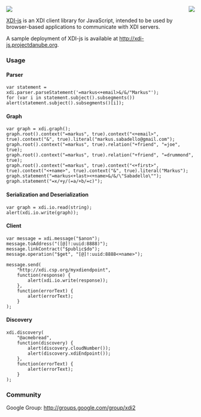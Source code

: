 <a href="http://projectdanube.org/" target="_blank"><img src="http://projectdanube.github.com/xdi-js/images/projectdanube_logo.png" align="right"></a>
<img src="http://projectdanube.github.com/xdi-js/images/logo64.png"><br>

[XDI-js](http://github.com/projectdanube/xdi-js) is an XDI client library for JavaScript, intended to be used by browser-based applications
to communicate with XDI servers.

A sample deployment of XDI-js is available at http://xdi-js.projectdanube.org.

### Usage

#### Parser

```
var statement = xdi.parser.parseStatement('=markus<+email>&/&/"Markus"');
for (var i in statement.subject().subsegments()) alert(statement.subject().subsegments()[i]);
```

#### Graph

```
var graph = xdi.graph();
graph.root().context("=markus", true).context("<+email>", true).context("&", true).literal("markus.sabadello@gmail.com");
graph.root().context("=markus", true).relation("+friend", "=joe", true);
graph.root().context("=markus", true).relation("+friend", "=drummond", true);
graph.root().context("=markus", true).context("<+first>", true).context("<+name>", true).context("&", true).literal("Markus");
graph.statement("=markus<+last><+name>&/&/\"Sabadello\"");
graph.statement("=x/+y/(=a/+b/=c)");
```

#### Serialization and Deserialization

```
var graph = xdi.io.read(string);
alert(xdi.io.write(graph));
```

#### Client

```
var message = xdi.message("$anon");
message.toAddress("([@]!:uuid:8888)");
message.linkContract("$public$do");
message.operation("$get", "[@]!:uuid:8888<+name>");

message.send(
	"http://xdi.csp.org/myxdiendpoint",
	function(response) {
		alert(xdi.io.write(response));
	},
	function(errorText) {
		alert(errorText);
	}
);
```

#### Discovery

```
xdi.discovery(
	"@acmebread",
	function(discovery) {
		alert(discovery.cloudNumber());
		alert(discovery.xdiEndpoint());
	},
	function(errorText) {
		alert(errorText);
	}
);
```

### Community

Google Group: http://groups.google.com/group/xdi2
